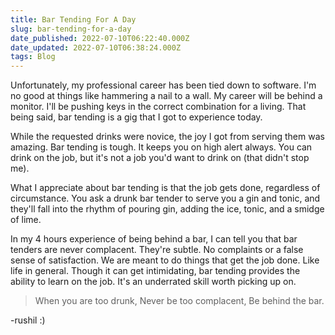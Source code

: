 ```yaml
---
title: Bar Tending For A Day
slug: bar-tending-for-a-day
date_published: 2022-07-10T06:22:40.000Z
date_updated: 2022-07-10T06:38:24.000Z
tags: Blog
---
```


Unfortunately, my professional career has been tied down to software. I'm no good at things like hammering a nail to a wall. My career will be behind a monitor. I'll be pushing keys in the correct combination for a living. That being said, bar tending is a gig that I got to experience today. 

While the requested drinks were novice, the joy I got from serving them was amazing. Bar tending is tough. It keeps you on high alert always. You can drink on the job, but it's not a job you'd want to drink on (that didn't stop me). 

What I appreciate about bar tending is that the job gets done, regardless of circumstance. You ask a drunk bar tender to serve you a gin and tonic, and they'll fall into the rhythm of pouring gin, adding the ice, tonic, and a smidge of lime. 

In my 4 hours experience of being behind a bar, I can tell you that bar tenders are never complacent. They're subtle. No complaints or a false sense of satisfaction. We are meant to do things that get the job done. Like life in general. Though it can get intimidating, bar tending provides the ability to learn on the job. It's an underrated skill worth picking up on.

> When you are too drunk,
> Never be too complacent,
> Be behind the bar.

-rushil :)
